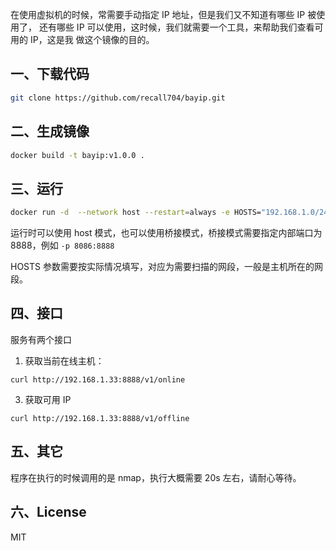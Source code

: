 

在使用虚拟机的时候，常需要手动指定 IP 地址，但是我们又不知道有哪些 IP 被使用了，
还有哪些 IP 可以使用，这时候，我们就需要一个工具，来帮助我们查看可用的 IP，这是我
做这个镜像的目的。

## 一、下载代码

```bash
git clone https://github.com/recall704/bayip.git
```


## 二、生成镜像

```bash
docker build -t bayip:v1.0.0 .
```

## 三、运行

```bash
docker run -d  --network host --restart=always -e HOSTS="192.168.1.0/24" --name bayip-test -d bayip:v1.0.0
```

运行时可以使用 host 模式，也可以使用桥接模式，桥接模式需要指定内部端口为 8888，例如
`-p 8086:8888`

HOSTS 参数需要按实际情况填写，对应为需要扫描的网段，一般是主机所在的网段。

## 四、接口
服务有两个接口

1. 获取当前在线主机：

```
curl http://192.168.1.33:8888/v1/online
```

3. 获取可用 IP

```
curl http://192.168.1.33:8888/v1/offline
```

## 五、其它
程序在执行的时候调用的是 nmap，执行大概需要 20s 左右，请耐心等待。

## 六、License
MIT

